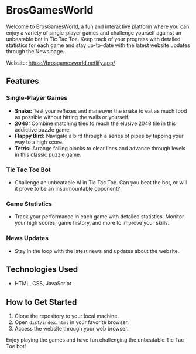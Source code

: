 # BrosGamesWorld

Welcome to BrosGamesWorld, a fun and interactive platform where you can enjoy a variety of single-player games and challenge yourself against an unbeatable bot in Tic Tac Toe. Keep track of your progress with detailed statistics for each game and stay up-to-date with the latest website updates through the News page.

Website: https://brosgamesworld.netlify.app/

## Features

### Single-Player Games
- **Snake:** Test your reflexes and maneuver the snake to eat as much food as possible without hitting the walls or yourself.
- **2048:** Combine matching tiles to reach the elusive 2048 tile in this addictive puzzle game.
- **Flappy Bird:** Navigate a bird through a series of pipes by tapping your way to a high score.
- **Tetris:** Arrange falling blocks to clear lines and advance through levels in this classic puzzle game.

### Tic Tac Toe Bot
- Challenge an unbeatable AI in Tic Tac Toe. Can you beat the bot, or will it prove to be an insurmountable opponent?

### Game Statistics
- Track your performance in each game with detailed statistics. Monitor your high scores, game history, and more to improve your skills.

### News Updates
- Stay in the loop with the latest news and updates about the website.

## Technologies Used
- HTML, CSS, JavaScript

## How to Get Started
1. Clone the repository to your local machine.
2. Open `dist/index.html` in your favorite browser.
4. Access the website through your web browser.

Enjoy playing the games and have fun challenging the unbeatable Tic Tac Toe bot!
